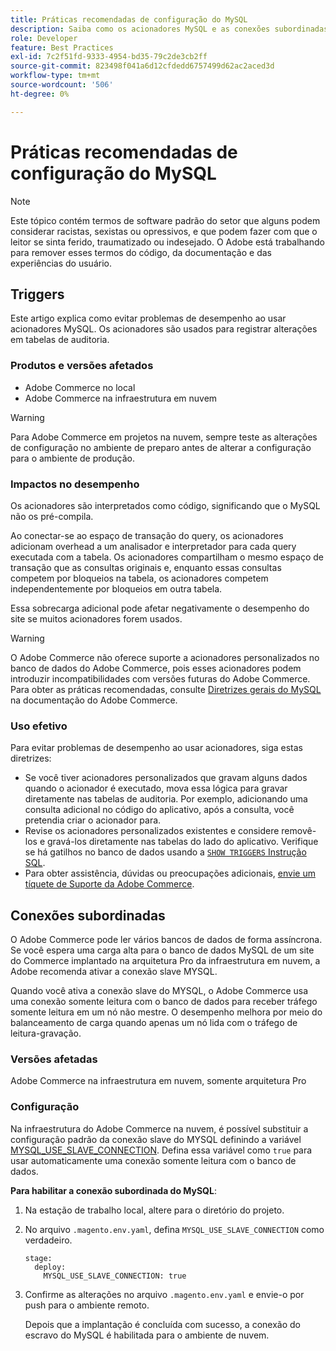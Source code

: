 ```yaml
---
title: Práticas recomendadas de configuração do MySQL
description: Saiba como os acionadores MySQL e as conexões subordinadas afetam o desempenho do site do Commerce e como usá-los com eficiência.
role: Developer
feature: Best Practices
exl-id: 7c2f51fd-9333-4954-bd35-79c2de3cb2ff
source-git-commit: 823498f041a6d12cfdedd6757499d62ac2aced3d
workflow-type: tm+mt
source-wordcount: '506'
ht-degree: 0%

---
```


# Práticas recomendadas de configuração do MySQL

>[!NOTE]
>
>Este tópico contém termos de software padrão do setor que alguns podem considerar racistas, sexistas ou opressivos, e que podem fazer com que o leitor se sinta ferido, traumatizado ou indesejado. O Adobe está trabalhando para remover esses termos do código, da documentação e das experiências do usuário.

## Triggers

Este artigo explica como evitar problemas de desempenho ao usar acionadores MySQL. Os acionadores são usados para registrar alterações em tabelas de auditoria.

### Produtos e versões afetados

- Adobe Commerce no local
- Adobe Commerce na infraestrutura em nuvem

>[!WARNING]
>
>Para Adobe Commerce em projetos na nuvem, sempre teste as alterações de configuração no ambiente de preparo antes de alterar a configuração para o ambiente de produção.

### Impactos no desempenho

Os acionadores são interpretados como código, significando que o MySQL não os pré-compila.

Ao conectar-se ao espaço de transação do query, os acionadores adicionam overhead a um analisador e interpretador para cada query executada com a tabela. Os acionadores compartilham o mesmo espaço de transação que as consultas originais e, enquanto essas consultas competem por bloqueios na tabela, os acionadores competem independentemente por bloqueios em outra tabela.

Essa sobrecarga adicional pode afetar negativamente o desempenho do site se muitos acionadores forem usados.

>[!WARNING]
>
>O Adobe Commerce não oferece suporte a acionadores personalizados no banco de dados do Adobe Commerce, pois esses acionadores podem introduzir incompatibilidades com versões futuras do Adobe Commerce. Para obter as práticas recomendadas, consulte [Diretrizes gerais do MySQL](../../../installation/prerequisites/database/mysql.md) na documentação do Adobe Commerce.

### Uso efetivo

Para evitar problemas de desempenho ao usar acionadores, siga estas diretrizes:

- Se você tiver acionadores personalizados que gravam alguns dados quando o acionador é executado, mova essa lógica para gravar diretamente nas tabelas de auditoria. Por exemplo, adicionando uma consulta adicional no código do aplicativo, após a consulta, você pretendia criar o acionador para.
- Revise os acionadores personalizados existentes e considere removê-los e gravá-los diretamente nas tabelas do lado do aplicativo. Verifique se há gatilhos no banco de dados usando a [`SHOW TRIGGERS` Instrução SQL](https://dev.mysql.com/doc/refman/8.0/en/show-triggers.html).
- Para obter assistência, dúvidas ou preocupações adicionais, [envie um tíquete de Suporte da Adobe Commerce](https://experienceleague.adobe.com/docs/commerce-knowledge-base/kb/help-center-guide/magento-help-center-user-guide.html?#submit-ticket).

## Conexões subordinadas

O Adobe Commerce pode ler vários bancos de dados de forma assíncrona. Se você espera uma carga alta para o banco de dados MySQL de um site do Commerce implantado na arquitetura Pro da infraestrutura em nuvem, a Adobe recomenda ativar a conexão slave MYSQL.

Quando você ativa a conexão slave do MYSQL, o Adobe Commerce usa uma conexão somente leitura com o banco de dados para receber tráfego somente leitura em um nó não mestre. O desempenho melhora por meio do balanceamento de carga quando apenas um nó lida com o tráfego de leitura-gravação.

### Versões afetadas

Adobe Commerce na infraestrutura em nuvem, somente arquitetura Pro

### Configuração

Na infraestrutura do Adobe Commerce na nuvem, é possível substituir a configuração padrão da conexão slave do MYSQL definindo a variável [MYSQL_USE_SLAVE_CONNECTION](https://experienceleague.adobe.com/docs/commerce-cloud-service/user-guide/configure/env/stage/variables-deploy.html#mysql_use_slave_connection). Defina essa variável como `true` para usar automaticamente uma conexão somente leitura com o banco de dados.

**Para habilitar a conexão subordinada do MySQL**:

1. Na estação de trabalho local, altere para o diretório do projeto.

1. No arquivo `.magento.env.yaml`, defina `MYSQL_USE_SLAVE_CONNECTION` como verdadeiro.

   ```
   stage:
     deploy:
       MYSQL_USE_SLAVE_CONNECTION: true
   ```

1. Confirme as alterações no arquivo `.magento.env.yaml` e envie-o por push para o ambiente remoto.

   Depois que a implantação é concluída com sucesso, a conexão do escravo do MySQL é habilitada para o ambiente de nuvem.
